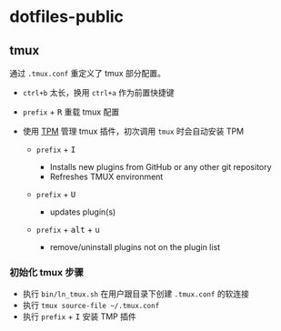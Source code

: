 # dotfiles-public

## tmux

通过 `.tmux.conf` 重定义了 tmux 部分配置。

-   `ctrl+b` 太长，换用 `ctrl+a` 作为前置快捷键
-   `prefix` + <kbd>R</kbd> 重载 tmux 配置
-   使用 [TPM](https://github.com/tmux-plugins/tpm) 管理 tmux 插件，初次调用 `tmux` 时会自动安装 TPM

    -   `prefix` + <kbd>I</kbd>

        -   Installs new plugins from GitHub or any other git repository
        -   Refreshes TMUX environment

    -   `prefix` + <kbd>U</kbd>

        -   updates plugin(s)

    -   `prefix` + <kbd>alt</kbd> + <kbd>u</kbd>
        -   remove/uninstall plugins not on the plugin list

### 初始化 tmux 步骤

-   执行 `bin/ln_tmux.sh` 在用户跟目录下创建 `.tmux.conf` 的软连接
-   执行 `tmux source-file ~/.tmux.conf`
-   执行 `prefix` + <kbd>I</kbd> 安装 TMP 插件
